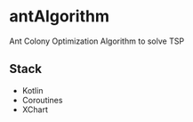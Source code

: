 # antAlgorithm

Ant Colony Optimization Algorithm to solve TSP

## Stack

* Kotlin
* Coroutines
* XChart
